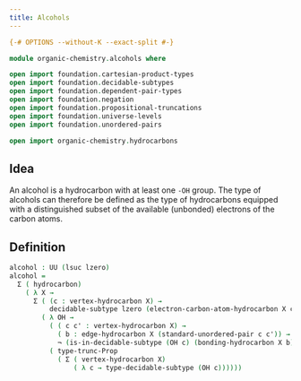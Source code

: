 ```yaml
---
title: Alcohols
---
```


```agda
{-# OPTIONS --without-K --exact-split #-}

module organic-chemistry.alcohols where

open import foundation.cartesian-product-types
open import foundation.decidable-subtypes
open import foundation.dependent-pair-types
open import foundation.negation
open import foundation.propositional-truncations
open import foundation.universe-levels
open import foundation.unordered-pairs

open import organic-chemistry.hydrocarbons
```

## Idea

An alcohol is a hydrocarbon with at least one `-OH` group. The type of alcohols can therefore be defined as the type of hydrocarbons equipped with a distinguished subset of the available (unbonded) electrons of the carbon atoms.

## Definition

```agda
alcohol : UU (lsuc lzero)
alcohol =
  Σ ( hydrocarbon)
    ( λ X →
      Σ ( (c : vertex-hydrocarbon X) →
          decidable-subtype lzero (electron-carbon-atom-hydrocarbon X c))
        ( λ OH →
          ( ( c c' : vertex-hydrocarbon X) →
            ( b : edge-hydrocarbon X (standard-unordered-pair c c')) →
            ¬ (is-in-decidable-subtype (OH c) (bonding-hydrocarbon X b))) ×
          ( type-trunc-Prop
            ( Σ ( vertex-hydrocarbon X)
                ( λ c → type-decidable-subtype (OH c))))))
```
